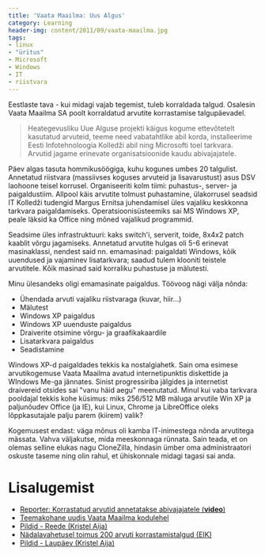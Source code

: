 ```yaml
---
title: 'Vaata Maailma: Uus Algus'
category: Learning
header-img: content/2011/09/vaata-maailma.jpg
tags:
- linux
- "üritus"
- Microsoft
- Windows
- IT
- riistvara
---
```


Eestlaste tava - kui midagi vajab tegemist, tuleb korraldada talgud. Osalesin Vaata Maailma SA poolt korraldatud arvutite korrastamise talgupäevadel.

> Heategevusliku Uue Alguse projekti käigus kogume ettevõtetelt kasutatud arvuteid, teeme need vabatahtlike abil korda, installeerime Eesti Infotehnoloogia Kolledži abil ning Microsofti toel tarkvara. Arvutid jagame erinevate organisatsioonide kaudu abivajajatele.

Päev algas tasuta hommikusöögiga, kuhu kogunes umbes 20 talgulist. Annetatud riistvara (massiivses koguses arvuteid ja lisavarustust) asus DSV laohoone teisel korrusel. Organiseeriti kolm tiimi: puhastus-, server- ja paigaldustiim. Allpool käis arvutite tolmust puhastamine, ülakorrusel seadsid IT Kolledži tudengid Margus Ernitsa juhendamisel üles vajaliku keskkonna tarkvara paigaldamiseks. Operatsioonisüsteemiks sai MS Windows XP, peale läksid ka Office ning mõned vajalikud programmid.

Seadsime üles infrastruktuuri: kaks switch'i, serverit, toide, 8x4x2 patch kaablit võrgu jagamiseks. Annetatud arvutite hulgas oli 5-6 erinevat masinaklassi, nendest said nn. emamasinad: paigaldati Windows, kõik uuendused ja vajaminev lisatarkvara; saadud tulem klooniti teistele arvutitele. Kõik masinad said korraliku puhastuse ja mälutesti.

Minu ülesandeks oligi emamasinate paigaldus. Töövoog nägi välja nõnda:

<ul>
<li>Ühendada arvuti vajaliku riistvaraga (kuvar, hiir...)</li>
<li>Mälutest</li>
<li>Windows XP paigaldus</li>
<li>Windows XP uuenduste paigaldus</li>
<li>Draiverite otsimine võrgu- ja graafikakaardile</li>
<li>Lisatarkvara paigaldus</li>
<li>Seadistamine</li>
</ul>

Windows XP-d paigaldades tekkis ka nostalgiahetk. Sain oma esimese arvutikogemuse Vaata Maailma avatud internetipunktis diskettide ja WIndows Me-ga jännates. Sinist progressiriba jälgides ja internetist draivereid otsides sai "vanu häid aegu" meenutatud. Minul kui vaba tarkvara pooldajal tekkis kohe küsimus: miks 256/512 MB mäluga arvutile Win XP ja paljunõudev Office (ja IE), kui Linux, Chrome ja LibreOffice oleks lõppkasutajale palju parem (kiirem) valik?

Kogemusest endast: väga mõnus oli kamba IT-inimestega nõnda arvutitega mässata. Vahva väljakutse, mida meeskonnaga rünnata. Sain teada, et on olemas selline elukas nagu CloneZilla, hindasin ümber oma administraatori oskuste taseme ning olin rahul, et ühiskonnale midagi tagasi sai anda.

# Lisalugemist

* <a href="http://www.reporter.ee/2011/09/23/korrastatud-arvutid-annetatakse-abivajajatele/">Reporter: Korrastatud arvutid annetatakse abivajajatele (<strong>video</strong>)</a>
* <a href="http://www.vaatamaailma.ee/?p=562">Teemakohane uudis Vaata Maailma kodulehel</a>
* <a href="https://picasaweb.google.com/114276696176425754713/20110923UusAlgusReede?authkey=Gv1sRgCK34j7qH6v6phwE">Pildid - Reede (Kristel Aija)</a>
* <a href="http://www.itcollege.ee/blog/2011/09/27/6240/">Nädalavahetusel toimus 200 arvuti korrastamistalgud (EIK)</a>
* <a href="https://picasaweb.google.com/114276696176425754713/20110924UusAlgusLaupaev?authkey=Gv1sRgCOiFu9HTncTc2gE">Pildid - Laupäev (Kristel Aija)</a>